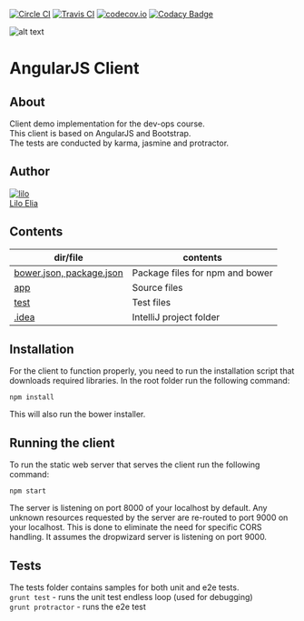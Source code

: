 [![Circle CI](https://circleci.com/gh/RSA-Kinneret/kinneret-client.svg?style=svg)](https://circleci.com/gh/RSA-Kinneret/kinneret-client)
[![Travis CI](https://travis-ci.org/boris-org/kinneret-client.svg?branch=master)](https://travis-ci.org/boris-org/kinneret-client)
[![codecov.io](https://codecov.io/gh/boris-org/kinneret-client/coverage.svg?branch=master)](https://codecov.io/github/boris-org/kinneret-client?branch=master)
[![Codacy Badge](https://api.codacy.com/project/badge/grade/bd44de0208974b9a87b58b3c8164032c)](https://www.codacy.com/app/boris-org/kinneret-client)

![alt text](https://avatars0.githubusercontent.com/u/139426?v=3&s=400 "AngularJS FTW!")

# AngularJS Client

## About
Client demo implementation for the dev-ops course.  
This client is based on AngularJS and Bootstrap.  
The tests are conducted by karma, jasmine and protractor.

## Author
[![lilo](https://avatars3.githubusercontent.com/u/5829157?v=3&s=64)](https://github.com/lilotop)  
[Lilo Elia](https://github.com/lilotop)

## Contents
|dir/file|contents|
|--------|--------|
|[bower.json, package.json](https://github.com/devops-course/kinneret-client)|Package files for npm and bower|
|[app](https://github.com/devops-course/kinneret-client/tree/master/app)|Source files|
|[test](https://github.com/devops-course/kinneret-client/tree/master/test)|Test files|
|[.idea](https://github.com/devops-course/kinneret-client/tree/master/.idea)|IntelliJ project folder|

## Installation
For the client to function properly, you need to run the installation script that downloads required libraries.
In the root folder run the following command:
```
npm install
```
This will also run the bower installer.

## Running the client
To run the static web server that serves the client run the following command:
```
npm start
```
The server is listening on port 8000 of your localhost by default.
Any unknown resources requested by the server are re-routed to port 9000 on your localhost.
This is done to eliminate the need for specific CORS handling. It assumes the dropwizard server is listening on port 9000.

## Tests
The tests folder contains samples for both unit and e2e tests.  
`grunt test` - runs the unit test endless loop (used for debugging)  
`grunt protractor` - runs the e2e test  

